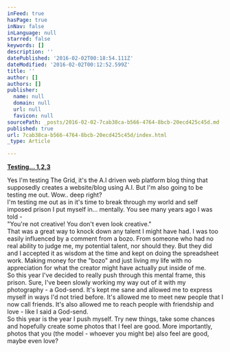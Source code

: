 ```yaml
---
inFeed: true
hasPage: true
inNav: false
inLanguage: null
starred: false
keywords: []
description: ''
datePublished: '2016-02-02T00:18:54.111Z'
dateModified: '2016-02-02T00:12:52.599Z'
title: ''
author: []
authors: []
publisher:
  name: null
  domain: null
  url: null
  favicon: null
sourcePath: _posts/2016-02-02-7cab38ca-b566-4764-8bcb-20ecd425c45d.md
published: true
url: 7cab38ca-b566-4764-8bcb-20ecd425c45d/index.html
_type: Article

---
```

**[Testing... 1,2,3][0]**

Yes I'm testing The Grid, it's the A.I driven web platform blog thing that supposedly creates a website/blog using A.I. But I'm also going to be testing me out. Wow.. deep right?  
I'm testing me out as in it's time to break through my world and self imposed prison I put myself in... mentally. You see many years ago I was told -   
"You're not creative! You don't even look creative."  
That was a great way to knock down any talent I might have had. I was too easily influenced by a comment from a bozo. From someone who had no real ability to judge me, my potential talent, nor should they. But they did and I accepted it as wisdom at the time and kept on doing the spreadsheet work. Making money for the "bozo" and just living my life with no appreciation for what the creator might have actually put inside of me.   
So this year I've decided to really push through this mental frame, this prison. Sure, I've been slowly working my way out of it with my photography - a God-send. It's kept me sane and allowed me to express myself in ways I'd not tried before. It's allowed me to meet new people that I now call friends. It's also allowed me to reach people with friendship and love - like I said a God-send.  
So this year is the year I push myself. Try new things, take some chances and hopefully create some photos that I feel are good. More importantly, photos that you (the model - whoever you might be) also feel are good, maybe even love?

[0]: null